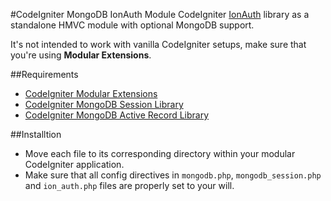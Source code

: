 #CodeIgniter MongoDB IonAuth Module
CodeIgniter [IonAuth](https://github.com/benedmunds/CodeIgniter-Ion-Auth/) library as a standalone HMVC module with optional MongoDB support.

It's not intended to work with vanilla CodeIgniter setups, make sure that you're using **Modular Extensions**.

##Requirements
* [CodeIgniter Modular Extensions](https://bitbucket.org/wiredesignz/codeigniter-modular-extensions-hmvc/wiki/Home)
* [CodeIgniter MongoDB Session Library](https://github.com/sepehr/ci-mongodb-session)
* [CodeIgniter MongoDB Active Record Library](https://github.com/alexbilbie/codeigniter-mongodb-library/tree/v2)

##Installtion
* Move each file to its corresponding directory within your modular CodeIgniter application.
* Make sure that all config directives in `mongodb.php`, `mongodb_session.php` and `ion_auth.php` files are properly set to your will.